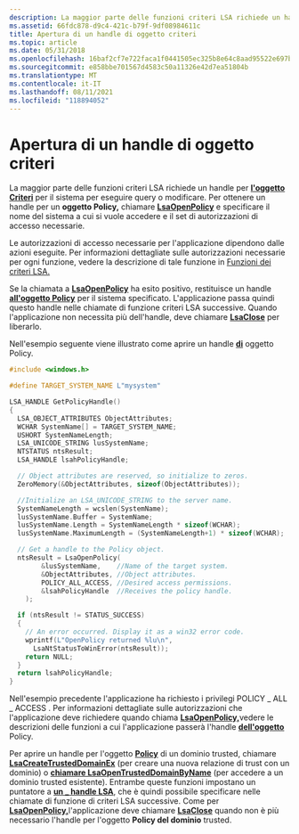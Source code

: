 ```yaml
---
description: La maggior parte delle funzioni criteri LSA richiede un handle per l'oggetto Criteri per il sistema per eseguire query o modificare. Per ottenere un handle per un oggetto Policy, chiamare LsaOpenPolicy e specificare il nome del sistema a cui si vuole accedere e il set di autorizzazioni di accesso necessarie.
ms.assetid: 66fdc878-d9c4-421c-b79f-9df08984611c
title: Apertura di un handle di oggetto criteri
ms.topic: article
ms.date: 05/31/2018
ms.openlocfilehash: 16baf2cf7e722faca1f0441505ec325b8e64c8aad95522e697b4905f566985af
ms.sourcegitcommit: e858bbe701567d4583c50a11326e42d7ea51804b
ms.translationtype: MT
ms.contentlocale: it-IT
ms.lasthandoff: 08/11/2021
ms.locfileid: "118894052"
---
```

# <a name="opening-a-policy-object-handle"></a>Apertura di un handle di oggetto criteri

La maggior parte delle funzioni criteri LSA richiede un handle per [**l'oggetto Criteri**](policy-object.md) per il sistema per eseguire query o modificare. Per ottenere un handle per un **oggetto Policy,** chiamare [**LsaOpenPolicy**](/windows/desktop/api/ntsecapi/nf-ntsecapi-lsaopenpolicy) e specificare il nome del sistema a cui si vuole accedere e il set di autorizzazioni di accesso necessarie.

Le autorizzazioni di accesso necessarie per l'applicazione dipendono dalle azioni eseguite. Per informazioni dettagliate sulle autorizzazioni necessarie per ogni funzione, vedere la descrizione di tale funzione in [Funzioni dei criteri LSA.](management-functions.md)

Se la chiamata a [**LsaOpenPolicy**](/windows/desktop/api/ntsecapi/nf-ntsecapi-lsaopenpolicy) ha esito positivo, restituisce un handle [**all'oggetto Policy**](policy-object.md) per il sistema specificato. L'applicazione passa quindi questo handle nelle chiamate di funzione criteri LSA successive. Quando l'applicazione non necessita più dell'handle, deve chiamare [**LsaClose**](/windows/desktop/api/Ntsecapi/nf-ntsecapi-lsaclose) per liberarlo.

Nell'esempio seguente viene illustrato come aprire un handle [**di**](policy-object.md) oggetto Policy.


```C++
#include <windows.h>

#define TARGET_SYSTEM_NAME L"mysystem"

LSA_HANDLE GetPolicyHandle()
{
  LSA_OBJECT_ATTRIBUTES ObjectAttributes;
  WCHAR SystemName[] = TARGET_SYSTEM_NAME;
  USHORT SystemNameLength;
  LSA_UNICODE_STRING lusSystemName;
  NTSTATUS ntsResult;
  LSA_HANDLE lsahPolicyHandle;

  // Object attributes are reserved, so initialize to zeros.
  ZeroMemory(&ObjectAttributes, sizeof(ObjectAttributes));

  //Initialize an LSA_UNICODE_STRING to the server name.
  SystemNameLength = wcslen(SystemName);
  lusSystemName.Buffer = SystemName;
  lusSystemName.Length = SystemNameLength * sizeof(WCHAR);
  lusSystemName.MaximumLength = (SystemNameLength+1) * sizeof(WCHAR);

  // Get a handle to the Policy object.
  ntsResult = LsaOpenPolicy(
        &lusSystemName,    //Name of the target system.
        &ObjectAttributes, //Object attributes.
        POLICY_ALL_ACCESS, //Desired access permissions.
        &lsahPolicyHandle  //Receives the policy handle.
    );

  if (ntsResult != STATUS_SUCCESS)
  {
    // An error occurred. Display it as a win32 error code.
    wprintf(L"OpenPolicy returned %lu\n",
      LsaNtStatusToWinError(ntsResult));
    return NULL;
  } 
  return lsahPolicyHandle;
}
```



Nell'esempio precedente l'applicazione ha richiesto i privilegi POLICY \_ ALL \_ ACCESS [](/windows/desktop/SecGloss/p-gly). Per informazioni dettagliate sulle autorizzazioni che l'applicazione deve richiedere quando chiama [**LsaOpenPolicy,**](/windows/desktop/api/ntsecapi/nf-ntsecapi-lsaopenpolicy)vedere le descrizioni delle funzioni a cui l'applicazione passerà l'handle [**dell'oggetto**](policy-object.md) Policy.

Per aprire un handle per l'oggetto [**Policy**](policy-object.md) di un dominio trusted, chiamare [**LsaCreateTrustedDomainEx**](/windows/desktop/api/Ntsecapi/nf-ntsecapi-lsacreatetrusteddomainex) (per creare una nuova relazione di trust con un dominio) o [**chiamare LsaOpenTrustedDomainByName**](/windows/desktop/api/Ntsecapi/nf-ntsecapi-lsaopentrusteddomainbyname) (per accedere a un dominio trusted esistente). Entrambe queste funzioni impostano un puntatore a [**un \_ handle LSA**](lsa-handle.md), che è quindi possibile specificare nelle chiamate di funzione di criteri LSA successive. Come per [**LsaOpenPolicy,**](/windows/desktop/api/ntsecapi/nf-ntsecapi-lsaopenpolicy)l'applicazione deve chiamare [**LsaClose**](/windows/desktop/api/Ntsecapi/nf-ntsecapi-lsaclose) quando non è più necessario l'handle per l'oggetto **Policy del dominio** trusted.

 

 
